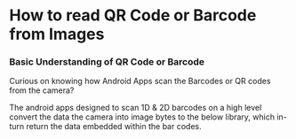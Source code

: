 # How to read QR Code or Barcode from Images

<h3>Basic Understanding of QR Code or Barcode</h3>
<p> Curious on knowing how Android Apps scan the Barcodes or QR codes from the camera?

The android apps designed to scan 1D & 2D barcodes on a high level convert the data the camera into image bytes to the below library, which in-turn return the data embedded within the bar codes.</p>
